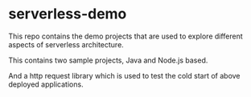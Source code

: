 # serverless-demo

This repo contains the demo projects that are used to explore different aspects of serverless architecture.

This contains two sample projects, Java and Node.js based.

And a http request library which is used to test the cold start of above deployed applications.
